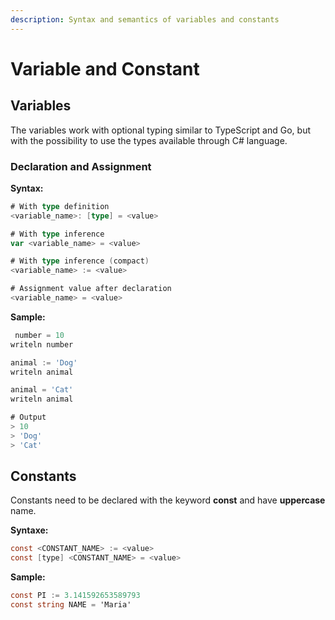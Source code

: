 ```yaml
---
description: Syntax and semantics of variables and constants
---
```


# Variable and Constant

## Variables

The variables work with optional typing similar to TypeScript and Go, but with the possibility to use the types available through C# language.

### Declaration and Assignment

&#x20;**Syntax:**

```go
# With type definition
<variable_name>: [type] = <value>

# With type inference
var <variable_name> = <value>

# With type inference (compact)
<variable_name> := <value>

# Assignment value after declaration
<variable_name> = <value>
```

**Sample:**

```go
 number = 10
writeln number

animal := 'Dog'
writeln animal

animal = 'Cat'
writeln animal

# Output
> 10
> 'Dog'
> 'Cat'
```

## Constants

Constants need to be declared with the keyword **const** and have **uppercase** name.

**Syntaxe:**

```csharp
const <CONSTANT_NAME> := <value>
const [type] <CONSTANT_NAME> = <value>
```

**Sample:**

```csharp
const PI := 3.141592653589793
const string NAME = 'Maria'
```
